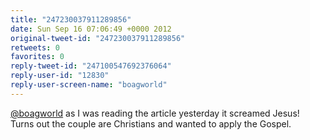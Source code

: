 ```yaml
---
title: "247230037911289856"
date: Sun Sep 16 07:06:49 +0000 2012
original-tweet-id: "247230037911289856"
retweets: 0
favorites: 0
reply-tweet-id: "247100547692376064"
reply-user-id: "12830"
reply-user-screen-name: "boagworld"
---
```

<a href="https://twitter.com/boagworld">@boagworld</a> as I was reading the article  yesterday it screamed Jesus! Turns out the couple are Christians and wanted  to apply the Gospel.
